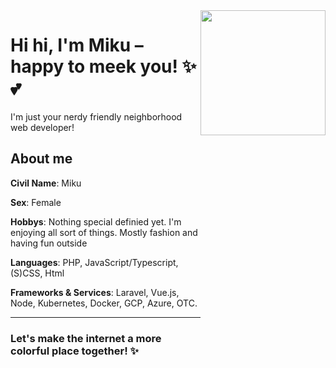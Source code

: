 <div style="display:flex;">
  <div style="width:75%">
    <h1>Hi hi,  I'm Miku – happy to meek you! ✨💕</h1>
    <p>
      I'm just your nerdy friendly neighborhood web developer! 
    </p>
      <p>
      <h2>About me</h2>
    </p>
      <p>
      <strong>Civil Name</strong>: Miku
    </p>
      <p>
      <strong>Sex</strong>: Female
    </p>
      <p>
      <strong>Hobbys</strong>: Nothing special definied yet. I'm enjoying all sort of things. Mostly fashion and having fun outside
    </p>
      <p>
      <strong>Languages</strong>: PHP, JavaScript/Typescript, (S)CSS, Html
    </p>
      <p>
      <strong>Frameworks & Services</strong>: Laravel, Vue.js, Node, Kubernetes, Docker, GCP, Azure, OTC.
    </p>
  <hr>
      <p style="text-align: center">
      <h3>Let's make the internet a more colorful place together! ✨</h3>
    </p>
  </div>
  <hr>
  <div style="text-align: center">
  <img src="https://github.com/MikuZT/MikuZT/blob/main/pngwing.com.png?raw=true" style="width:200px">
  </div>
</div>
